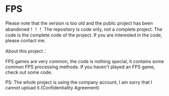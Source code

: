 # FPS
Please note that the version is too old and the public project has been abandoned！！！
The repository is code only, not a complete project.
The code is the complete code of the project. If you are interested in the code, please contact me.

About this project：

FPS games are very common, the code is nothing special, it contains some common FPS processing methods.
If you haven't played an FPS game, check out some code.


PS: The whole project is using the company account, I am sorry that I cannot upload it.(Confidentiality Agreement)
